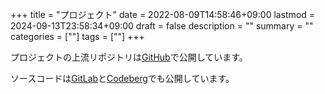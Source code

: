 +++
title = "プロジェクト"
date = 2022-08-09T14:58:46+09:00
lastmod = 2024-09-13T23:58:34+09:00
draft = false
description = ""
summary = ""
categories = [""]
tags = [""]
+++

プロジェクトの上流リポジトリは[GitHub](https://github.com/sorairolake)で公開しています。

ソースコードは[GitLab](https://gitlab.com/sorairolake)と[Codeberg](https://codeberg.org/sorairolake)でも公開しています。
